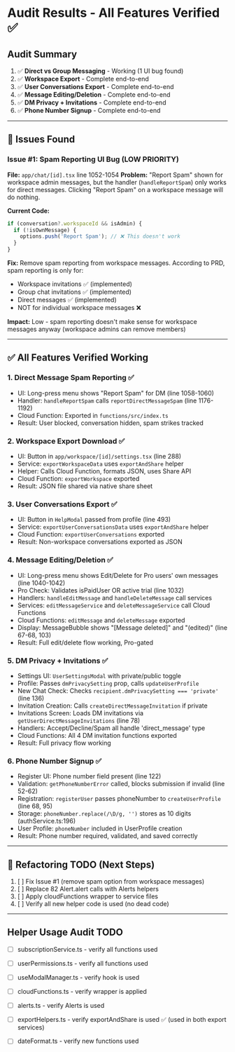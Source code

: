 # Audit Results - All Features Verified ✅

## Audit Summary

1. ✅ **Direct vs Group Messaging** - Working (1 UI bug found)
2. ✅ **Workspace Export** - Complete end-to-end
3. ✅ **User Conversations Export** - Complete end-to-end
4. ✅ **Message Editing/Deletion** - Complete end-to-end
5. ✅ **DM Privacy + Invitations** - Complete end-to-end
6. ✅ **Phone Number Signup** - Complete end-to-end

---

## 🚨 Issues Found

### Issue #1: Spam Reporting UI Bug (LOW PRIORITY)
**File:** `app/chat/[id].tsx` line 1052-1054
**Problem:** "Report Spam" shown for workspace admin messages, but the handler (`handleReportSpam`) only works for direct messages. Clicking "Report Spam" on a workspace message will do nothing.

**Current Code:**
```typescript
if (conversation?.workspaceId && isAdmin) {
  if (!isOwnMessage) {
    options.push('Report Spam'); // ❌ This doesn't work
  }
}
```

**Fix:** Remove spam reporting from workspace messages. According to PRD, spam reporting is only for:
- Workspace invitations ✅ (implemented)
- Group chat invitations ✅ (implemented)
- Direct messages ✅ (implemented)
- NOT for individual workspace messages ❌

**Impact:** Low - spam reporting doesn't make sense for workspace messages anyway (workspace admins can remove members)

---

## ✅ All Features Verified Working

### 1. Direct Message Spam Reporting ✅
- UI: Long-press menu shows "Report Spam" for DM (line 1058-1060)
- Handler: `handleReportSpam` calls `reportDirectMessageSpam` (line 1176-1192)
- Cloud Function: Exported in `functions/src/index.ts`
- Result: User blocked, conversation hidden, spam strikes tracked

### 2. Workspace Export Download ✅
- UI: Button in `app/workspace/[id]/settings.tsx` (line 288)
- Service: `exportWorkspaceData` uses `exportAndShare` helper
- Helper: Calls Cloud Function, formats JSON, uses Share API
- Cloud Function: `exportWorkspace` exported
- Result: JSON file shared via native share sheet

### 3. User Conversations Export ✅
- UI: Button in `HelpModal` passed from profile (line 493)
- Service: `exportUserConversationsData` uses `exportAndShare` helper  
- Cloud Function: `exportUserConversations` exported
- Result: Non-workspace conversations exported as JSON

### 4. Message Editing/Deletion ✅
- UI: Long-press menu shows Edit/Delete for Pro users' own messages (line 1040-1042)
- Pro Check: Validates isPaidUser OR active trial (line 1032)
- Handlers: `handleEditMessage` and `handleDeleteMessage` call services
- Services: `editMessageService` and `deleteMessageService` call Cloud Functions
- Cloud Functions: `editMessage` and `deleteMessage` exported
- Display: MessageBubble shows "[Message deleted]" and "(edited)" (line 67-68, 103)
- Result: Full edit/delete flow working, Pro-gated

### 5. DM Privacy + Invitations ✅
- Settings UI: `UserSettingsModal` with private/public toggle
- Profile: Passes `dmPrivacySetting` prop, calls `updateUserProfile`
- New Chat Check: Checks `recipient.dmPrivacySetting === 'private'` (line 136)
- Invitation Creation: Calls `createDirectMessageInvitation` if private
- Invitations Screen: Loads DM invitations via `getUserDirectMessageInvitations` (line 78)
- Handlers: Accept/Decline/Spam all handle 'direct_message' type
- Cloud Functions: All 4 DM invitation functions exported
- Result: Full privacy flow working

### 6. Phone Number Signup ✅
- Register UI: Phone number field present (line 122)
- Validation: `getPhoneNumberError` called, blocks submission if invalid (line 52-62)
- Registration: `registerUser` passes phoneNumber to `createUserProfile` (line 68, 95)
- Storage: `phoneNumber.replace(/\D/g, '')` stores as 10 digits (authService.ts:196)
- User Profile: `phoneNumber` included in UserProfile creation
- Result: Phone number required, validated, and saved correctly

---

## 🔧 Refactoring TODO (Next Steps)

1. [ ] Fix Issue #1 (remove spam option from workspace messages)
2. [ ] Replace 82 Alert.alert calls with Alerts helpers
3. [ ] Apply cloudFunctions wrapper to service files
4. [ ] Verify all new helper code is used (no dead code)

---

## Helper Usage Audit TODO

- [ ] subscriptionService.ts - verify all functions used
- [ ] userPermissions.ts - verify all functions used
- [ ] useModalManager.ts - verify hook is used
- [ ] cloudFunctions.ts - verify wrapper is applied
- [ ] alerts.ts - verify Alerts is used
- [ ] exportHelpers.ts - verify exportAndShare is used ✅ (used in both export services)
- [ ] dateFormat.ts - verify new functions used

